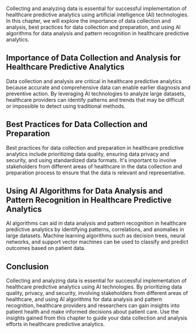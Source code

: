 

Collecting and analyzing data is essential for successful implementation of healthcare predictive analytics using artificial intelligence (AI) technologies. In this chapter, we will explore the importance of data collection and analysis, best practices for data collection and preparation, and using AI algorithms for data analysis and pattern recognition in healthcare predictive analytics.

Importance of Data Collection and Analysis for Healthcare Predictive Analytics
------------------------------------------------------------------------------

Data collection and analysis are critical in healthcare predictive analytics because accurate and comprehensive data can enable earlier diagnosis and preventive action. By leveraging AI technologies to analyze large datasets, healthcare providers can identify patterns and trends that may be difficult or impossible to detect using traditional methods.

Best Practices for Data Collection and Preparation
--------------------------------------------------

Best practices for data collection and preparation in healthcare predictive analytics include prioritizing data quality, ensuring data privacy and security, and using standardized data formats. It's important to involve stakeholders from different areas of healthcare in the data collection and preparation process to ensure that the data is relevant and representative.

Using AI Algorithms for Data Analysis and Pattern Recognition in Healthcare Predictive Analytics
------------------------------------------------------------------------------------------------

AI algorithms can aid in data analysis and pattern recognition in healthcare predictive analytics by identifying patterns, correlations, and anomalies in large datasets. Machine learning algorithms such as decision trees, neural networks, and support vector machines can be used to classify and predict outcomes based on patient data.

Conclusion
----------

Collecting and analyzing data is essential for successful implementation of healthcare predictive analytics using AI technologies. By prioritizing data quality, privacy, and security, involving stakeholders from different areas of healthcare, and using AI algorithms for data analysis and pattern recognition, healthcare providers and researchers can gain insights into patient health and make informed decisions about patient care. Use the insights gained from this chapter to guide your data collection and analysis efforts in healthcare predictive analytics.
